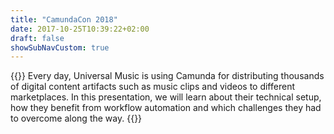 ```yaml
---
title: "CamundaCon 2018"
date: 2017-10-25T10:39:22+02:00
draft: false
showSubNavCustom: true
---
```



{{<camundacon-talk title="Powering Digital Content Distribution" date="Friday, September 21, 9:40 am" speakers="Thomas Winkler" headshot="thomaswinkler.jpg" about="Thomas Winkler is responsible for the global digital distribution platform at Universal Music which is designed, developed and operated by teams in Europe and US. He is working in that industry since 2010 and has started to use Camunda back in 2012. With a background in logistics, production planning and software engineering his focus is on (micro-) service orchestration at scale paired with the importance of continuous process optimisation in mind." >}}
Every day, Universal Music is using Camunda for distributing thousands of digital content artifacts such as music clips and videos to different marketplaces. In this presentation, we will learn about their technical setup, how they benefit from workflow automation and which challenges they had to overcome along the way. 
{{</camundacon-talk>}}
